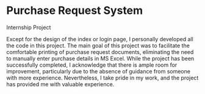 # Purchase Request System
Internship Project

Except for the design of the index or login page, I personally developed all the code in this project. The main goal of this project was to facilitate the comfortable printing of purchase request documents, eliminating the need to manually enter purchase details in MS Excel. While the project has been successfully completed, I acknowledge that there is ample room for improvement, particularly due to the absence of guidance from someone with more experience. Nevertheless, I take pride in my work, and the project has provided me with valuable experience.
